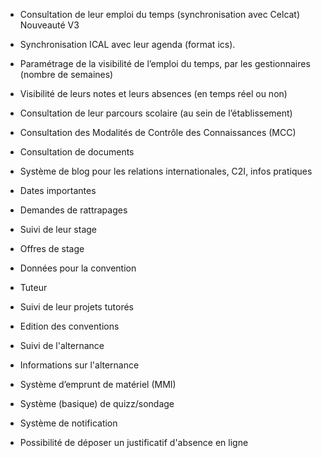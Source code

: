 - Consultation de leur emploi du temps (synchronisation avec Celcat)  <span> Nouveauté V3 </span>

- Synchronisation ICAL avec leur agenda (format ics).

- Paramétrage de la visibilité de l’emploi du temps, par les gestionnaires (nombre de semaines) 

- Visibilité de leurs notes et leurs absences (en temps réel ou non)

- Consultation de leur parcours scolaire (au sein de l’établissement)

- Consultation des Modalités de Contrôle des Connaissances (MCC)

- Consultation de documents

- Système de blog pour les relations internationales, C2I, infos pratiques

- Dates importantes

- Demandes de rattrapages

- Suivi de leur stage

- Offres de stage

- Données pour la convention

- Tuteur

- Suivi de leur projets tutorés

- Edition des conventions

- Suivi de l'alternance

- Informations sur l'alternance

- Système d’emprunt de matériel (MMI)

- Système (basique) de quizz/sondage

- Système de notification

- Possibilité de déposer un justificatif d'absence en ligne